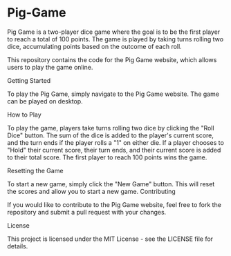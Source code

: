 # Pig-Game

Pig Game is a two-player dice game where the goal is to be the first player to reach a total of 100 points. The game is played by taking turns rolling two dice, accumulating points based on the outcome of each roll.

This repository contains the code for the Pig Game website, which allows users to play the game online.

Getting Started

To play the Pig Game, simply navigate to the Pig Game website. The game can be played on desktop.

How to Play

To play the game, players take turns rolling two dice by clicking the "Roll Dice" button. The sum of the dice is added to the player's current score, and the turn ends if the player rolls a "1" on either die. If a player chooses to "Hold" their current score, their turn ends, and their current score is added to their total score. The first player to reach 100 points wins the game.

Resetting the Game

To start a new game, simply click the "New Game" button. This will reset the scores and allow you to start a new game.
Contributing

If you would like to contribute to the Pig Game website, feel free to fork the repository and submit a pull request with your changes.

License

This project is licensed under the MIT License - see the LICENSE file for details.
